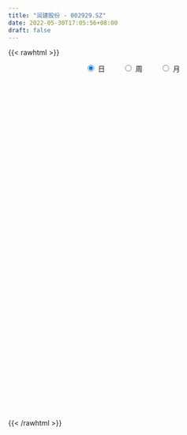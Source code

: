 ```yaml
---
title: "润建股份 - 002929.SZ"
date: 2022-05-30T17:05:56+08:00
draft: false
---
```

{{< rawhtml >}}
    <div style="text-align: center">
        <label style="padding: 1rem;"><input style="margin-right: .5rem" type="radio" name="period" value="D" checked onclick="period_change(this)">日</label>
        <label style="padding: 1rem;"><input style="margin-right: .5rem" type="radio" name="period" value="W" onclick="period_change(this)">周</label>
        <label style="padding: 1rem;"><input style="margin-right: .5rem" type="radio" name="period" value="M" onclick="period_change(this)">月</label>
    </div>
    <div id="chart" style="height: 700px;"></div> 
    <script type="text/javascript">
        const D_v = [19713.0,15530.16,8235.03,8633.65,5922.0,6176.19,9794.19,7580.0,10109.16,12271.24,9414.35,12844.2,8929.48,29770.78,24366.4,16062.7,17823.99,14728.63,90937.09,74605.36,36091.0,30728.83,24562.68,36526.01,40238.51,23961.0,23458.17,20011.69,19516.12,13998.31,15472.75,12942.84,11041.5,18070.0,13532.26,13209.01,11970.0,23955.76,23358.39,38827.76,53813.74,33288.21,67132.95,35996.63,31414.71,26379.0,30661.36,30199.24,40339.32,31689.56,34842.07,41689.23,57035.12,31899.0,23173.89,24453.15,17936.75,20180.79,15839.93,22058.0,23277.11,17641.0,15591.73,25200.98,19351.0,18647.0,15187.99,92310.76,66636.19,44551.94,40028.2,28556.87,30111.87,22114.24,30833.87,33467.21,86408.34,61591.94,56220.26,54329.0,29761.0,28727.34,32142.37,20603.37,20624.25,25311.75,27414.44,24921.81,31680.81,58411.37,49454.3,28269.98,17895.22,15494.47,12947.1,38800.88,66947.43,53150.92,71517.86,64171.02,36859.0,42050.28,34596.42,34266.21,26667.4,24611.96,46773.48,48503.75,46808.02,46416.86,71196.56,39544.04,32076.98,49830.48,32840.08,71098.6,57108.65,48987.55,48390.27,49171.01,48242.04,43172.76,31608.94,109915.95,97704.99,61779.02,49747.01,39369.54,37591.8,28469.34,39352.21,35033.94,32686.12,62399.44,35911.84,62690.4,50560.89,45217.19,75479.92,27250.51,22540.49,16868.09,20391.2,64377.31,32867.61,35674.8,25663.98,22049.92,24439.21,20585.0,20671.0,21809.02,13365.18,56567.81,32509.94,21796.08,33263.37,21939.04,26930.0,21232.1,14908.0,14427.0,15368.7,12855.69,36163.28,54835.85,32114.83,31028.08,25700.99,17723.65,27179.6,17165.66,26903.13,20217.0,21601.0,20020.37,31058.44,22135.42,22502.66,18930.58,13602.72,13937.0,16996.84,68428.9,117535.55,121910.71,111535.12,89393.22,52770.02,66662.51,39415.5,36670.46,31369.62,43820.73,56103.51,42251.08,59237.68,41842.67,32769.0,24883.38,32543.0,40748.18,30095.0,26145.15,26632.1,19657.18,34531.65,26970.39,26188.05,22413.7,22750.15,24494.0,56667.35,37222.39,27393.3,20035.93,22813.07,20974.56,14879.42,22499.23,13272.77,18931.0,13842.0,12984.0,20503.0,14495.28,18432.22,21505.64,27773.24,27189.82,23067.23,22650.89,34889.04,25274.97,17974.0,19372.31,24365.9,14886.58,11519.0,15291.7,19593.14,18946.55,19113.13,25021.9,23649.24,20616.0,15061.08,23167.0,28364.86,18385.75]
const D_histogram = [0.0,-0.0323236467,-0.0546188839,-0.0566610797,-0.0502081916,-0.0373846146,-0.0053091132,0.000398415,0.0140018653,0.0387781871,0.0305095085,0.0367499922,0.0459747233,0.1198588834,0.175725832,0.169107541,0.1800839447,0.1557919719,0.28644956,0.2782571314,0.2594126553,0.1991885716,0.1546603815,0.1564133509,0.1816206501,0.1451266437,0.081114407,0.0489737458,0.0007303943,-0.0308277676,-0.0980666301,-0.1558414065,-0.166648012,-0.1292006074,-0.0989149964,-0.0776713166,-0.0770714302,-0.0343832684,-0.0376738387,0.0083329257,0.0783403251,0.0714740243,0.1672315033,0.1827881524,0.1806677206,0.1276000635,0.1248628204,0.0833311786,0.0462746069,-0.0493194673,-0.0494829547,-0.0075799929,0.0706354143,0.0863011523,0.0904619966,0.0550786649,0.0336533722,-0.0226492104,-0.0493076816,-0.0928901797,-0.079489931,-0.0966274836,-0.1030689775,-0.1705187004,-0.2142086527,-0.1910883156,-0.2008975509,-0.0510466664,0.0737125014,0.1696548134,0.1514980638,0.1173159356,0.0695084945,0.0244431653,-0.0370184256,-0.0097240894,0.0813647411,0.1800366554,0.2453316065,0.2091432976,0.1516109231,0.0884763053,0.0645052269,0.0036493689,-0.0292800595,-0.0869469807,-0.0822310515,-0.1386682878,-0.1159269392,-0.1134089826,-0.2536282038,-0.3617882879,-0.4286817444,-0.4033232263,-0.3499091632,-0.1149870419,0.0601891974,0.1854067809,0.3348658651,0.3645619588,0.3646685493,0.3734720434,0.3219580359,0.2384338885,0.1086871384,0.0114059664,-0.1555410862,-0.2549389508,-0.2819559232,-0.2991994672,-0.1428054187,-0.0852009307,-0.0521362296,0.0290269484,0.061349787,0.1741834669,0.2526721285,0.3247270776,0.3422834242,0.3609948817,0.2937491816,0.1799500538,0.1095360821,0.2190899809,0.3618115943,0.3242863992,0.242022562,0.1616434407,0.0537438025,-0.016731777,-0.0440636841,-0.084302241,-0.123947156,-0.1576683519,-0.2129911921,-0.1935904669,-0.3155541762,-0.324365749,-0.4263422915,-0.4636090082,-0.4056143105,-0.3410814356,-0.2750560842,-0.064787077,-0.0079183995,-0.0169759942,-0.0476960942,-0.0168844118,0.033686714,0.0352026247,-0.0273732087,-0.1076324889,-0.1428304629,-0.0678421279,-0.0941316382,-0.0987063157,-0.157490673,-0.1880998305,-0.2813408048,-0.3189643805,-0.3305159535,-0.2886293432,-0.3156185444,-0.3089769263,-0.1609228978,-0.0037427312,0.1088067502,0.0876790048,0.0219632749,0.0197639045,-0.0886968436,-0.1340660472,-0.2112352908,-0.1787267751,-0.1930047784,-0.1250147337,-0.0106544168,0.0431980755,0.0064261641,-0.0431147119,-0.0456331615,-0.0235482499,-0.0235225527,0.1554584664,0.4170849366,0.6003364901,0.750931122,0.7016960991,0.6813557869,0.6058873079,0.5239678703,0.4034527985,0.2660593097,0.0844776184,-0.1544028862,-0.3748412693,-0.582797584,-0.6226436728,-0.6244512069,-0.6889672835,-0.8267642994,-0.8188659595,-0.7341506919,-0.6685115392,-0.6097262225,-0.5435269821,-0.4213054659,-0.3555709322,-0.3227714265,-0.2962824619,-0.2489350644,-0.1234201135,0.0186251015,0.1724769434,0.2716638352,0.2994984224,0.3302467927,0.2589868006,0.2481887877,0.1616921077,0.1180685856,0.0516425356,0.0164084205,0.0459304498,0.1048154478,0.066459753,0.0290032735,-0.0864024255,-0.2437803224,-0.2189106581,-0.222291734,-0.1252714357,0.0822085377,0.1704455773,0.2274308691,0.2804678459,0.3014453242,0.2916073282,0.2725167079,0.251835423,0.2032257082,0.1902501346,0.199855933,0.2315907067,0.2743658856,0.1654781959,0.1244917024,0.1528180899,0.194675457,0.1906835353]
const D_fast = [0.0,-0.0404045584,-0.0763545166,-0.0925619822,-0.0986611421,-0.0951837188,-0.0644354957,-0.0586283637,-0.041524447,-0.0070535784,-0.0076948799,0.0077331018,0.0284515138,0.1323003947,0.2320988013,0.2677573955,0.3237547854,0.3384108055,0.5406807837,0.6020526379,0.6480613256,0.6376343849,0.6317712902,0.6726275973,0.743240059,0.7430277135,0.6992940786,0.6793968538,0.6313361009,0.5920709971,0.5003154771,0.4035803491,0.3511117406,0.3562589933,0.3618158552,0.3636417059,0.3449737347,0.3790660794,0.3663570494,0.4144470453,0.5040395259,0.5150417312,0.652607086,0.7138607732,0.7569072715,0.7357396303,0.7642180923,0.7435192452,0.7180313252,0.6101073841,0.5975731581,0.6375811217,0.7334553824,0.7706964085,0.7974727519,0.7758590865,0.7628471368,0.7008822516,0.66189686,0.5950918169,0.588619583,0.5473251594,0.5151164212,0.4050370232,0.3077949077,0.2831431659,0.2231095429,0.3601987608,0.503386054,0.6417420693,0.6614598356,0.6566066914,0.6261763739,0.587221836,0.5165056387,0.5413689526,0.6527989683,0.7964800465,0.9231078992,0.9392054147,0.919575771,0.8785602295,0.8707154578,0.8107719421,0.7705224987,0.6911188323,0.6752769988,0.5841726904,0.5779323042,0.5520980152,0.3484717431,0.1498645869,-0.0241993056,-0.0996715941,-0.1337348218,0.072440539,0.2626640777,0.4342333564,0.6674089069,0.7882454903,0.8795192181,0.9816907231,1.0106662245,0.9867505493,0.8841755838,0.7897459033,0.5839135793,0.4207809769,0.3232750237,0.2312316129,0.3519243068,0.388228562,0.4082592058,0.4966791209,0.5443394063,0.7007189529,0.8423756466,0.9956123651,1.0987395677,1.2076997457,1.213891341,1.1450797266,1.1020497754,1.2663761694,1.4995506814,1.5430970861,1.5213388894,1.4813706283,1.3869069408,1.312248417,1.2739005888,1.2125864717,1.1419547678,1.0688164838,0.9602458456,0.9312489541,0.7303967007,0.6404936907,0.4319315753,0.2787626065,0.2353537266,0.2146162427,0.211877573,0.405949811,0.4608388885,0.4475372953,0.4048931718,0.4314837512,0.4904765555,0.5007931224,0.4313739868,0.3242065844,0.2533009947,0.3113287977,0.2615063778,0.2322551215,0.1340980959,0.0564639808,-0.1071121947,-0.2244768656,-0.3186574269,-0.3489281524,-0.4548219898,-0.5254246032,-0.4176012992,-0.2613568154,-0.1216056464,-0.1208136406,-0.1810385518,-0.178296946,-0.3089319051,-0.3878176205,-0.5177956868,-0.5299688648,-0.5924980628,-0.5557617015,-0.4440649888,-0.3794129776,-0.4145783479,-0.4748979019,-0.488824642,-0.4726267928,-0.4784817338,-0.2606360981,0.1052616063,0.4385972823,0.7769246947,0.9031136965,1.0531123311,1.1291156791,1.178188209,1.1585363369,1.0876576754,0.9271953888,0.6497141627,0.3355654623,-0.0180902484,-0.2135972554,-0.3715175913,-0.6082754888,-0.9527635795,-1.1495817295,-1.2484041349,-1.349892867,-1.4435391059,-1.513221611,-1.4963264612,-1.5194846606,-1.5673780116,-1.6149596625,-1.629846031,-1.5351861085,-1.3884846182,-1.1915135404,-1.0244106898,-0.921701497,-0.8083914285,-0.8149047205,-0.7636555365,-0.8097291896,-0.8238355652,-0.8773509813,-0.9084829912,-0.8674783496,-0.7823894896,-0.8041302461,-0.8343359072,-0.9713422126,-1.1896651902,-1.2195231904,-1.2784771998,-1.2127747604,-0.9847426525,-0.8538942187,-0.7400512096,-0.6168972714,-0.5205584619,-0.4574946259,-0.4084560692,-0.3661784983,-0.3639817861,-0.329394826,-0.2698250445,-0.180192594,-0.0688259437,-0.1363440844,-0.1462076524,-0.0796767424,0.010849489,0.0545284511]
const D_slow = [0.0,-0.0080809117,-0.0217356327,-0.0359009026,-0.0484529505,-0.0577991041,-0.0591263825,-0.0590267787,-0.0555263124,-0.0458317656,-0.0382043885,-0.0290168904,-0.0175232096,0.0124415113,0.0563729693,0.0986498545,0.1436708407,0.1826188337,0.2542312237,0.3237955065,0.3886486703,0.4384458132,0.4771109086,0.5162142464,0.5616194089,0.5979010698,0.6181796716,0.630423108,0.6306057066,0.6228987647,0.5983821072,0.5594217556,0.5177597526,0.4854596007,0.4607308516,0.4413130225,0.4220451649,0.4134493478,0.4040308881,0.4061141196,0.4256992008,0.4435677069,0.4853755827,0.5310726208,0.576239551,0.6081395668,0.6393552719,0.6601880666,0.6717567183,0.6594268515,0.6470561128,0.6451611146,0.6628199681,0.6843952562,0.7070107554,0.7207804216,0.7291937646,0.723531462,0.7112045416,0.6879819967,0.6681095139,0.643952643,0.6181853987,0.5755557236,0.5220035604,0.4742314815,0.4240070938,0.4112454272,0.4296735525,0.4720872559,0.5099617718,0.5392907557,0.5566678794,0.5627786707,0.5535240643,0.551093042,0.5714342272,0.6164433911,0.6777762927,0.7300621171,0.7679648479,0.7900839242,0.8062102309,0.8071225731,0.7998025583,0.7780658131,0.7575080502,0.7228409783,0.6938592434,0.6655069978,0.6020999469,0.5116528749,0.4044824388,0.3036516322,0.2161743414,0.1874275809,0.2024748803,0.2488265755,0.3325430418,0.4236835315,0.5148506688,0.6082186797,0.6887081886,0.7483166608,0.7754884454,0.778339937,0.7394546654,0.6757199277,0.6052309469,0.5304310801,0.4947297255,0.4734294928,0.4603954354,0.4676521725,0.4829896192,0.526535486,0.5897035181,0.6708852875,0.7564561435,0.846704864,0.9201421594,0.9651296728,0.9925136933,1.0472861885,1.1377390871,1.2188106869,1.2793163274,1.3197271876,1.3331631382,1.328980194,1.317964273,1.2968887127,1.2659019237,1.2264848357,1.1732370377,1.124839421,1.0459508769,0.9648594397,0.8582738668,0.7423716147,0.6409680371,0.5556976782,0.4869336572,0.470736888,0.4687572881,0.4645132895,0.452589266,0.448368163,0.4567898415,0.4655904977,0.4587471955,0.4318390733,0.3961314576,0.3791709256,0.355638016,0.3309614371,0.2915887689,0.2445638113,0.1742286101,0.0944875149,0.0118585266,-0.0602988092,-0.1392034453,-0.2164476769,-0.2566784014,-0.2576140842,-0.2304123966,-0.2084926454,-0.2030018267,-0.1980608505,-0.2202350614,-0.2537515733,-0.306560396,-0.3512420897,-0.3994932843,-0.4307469678,-0.433410572,-0.4226110531,-0.4210045121,-0.43178319,-0.4431914804,-0.4490785429,-0.4549591811,-0.4160945645,-0.3118233303,-0.1617392078,0.0259935727,0.2014175975,0.3717565442,0.5232283712,0.6542203387,0.7550835384,0.8215983658,0.8427177704,0.8041170489,0.7104067315,0.5647073355,0.4090464173,0.2529336156,0.0806917947,-0.1259992801,-0.33071577,-0.514253443,-0.6813813278,-0.8338128834,-0.9696946289,-1.0750209954,-1.1639137284,-1.2446065851,-1.3186772005,-1.3809109666,-1.411765995,-1.4071097197,-1.3639904838,-1.296074525,-1.2211999194,-1.1386382212,-1.0738915211,-1.0118443242,-0.9714212972,-0.9419041508,-0.9289935169,-0.9248914118,-0.9134087993,-0.8872049374,-0.8705899991,-0.8633391808,-0.8849397871,-0.9458848677,-1.0006125323,-1.0561854658,-1.0875033247,-1.0669511903,-1.0243397959,-0.9674820787,-0.8973651172,-0.8220037862,-0.7491019541,-0.6809727771,-0.6180139214,-0.5672074943,-0.5196449607,-0.4696809774,-0.4117833007,-0.3431918293,-0.3018222803,-0.2706993548,-0.2324948323,-0.183825968,-0.1361550842]
const D_data = [['2021-05-19', 22.8716, 23.259, 22.7525, 24.8281],['2021-05-20', 22.9511, 22.7525, 22.6631, 23.2192],['2021-05-21', 22.5737, 22.6929, 22.5737, 22.8915],['2021-05-24', 22.673, 22.8319, 22.5737, 22.8617],['2021-05-25', 22.8418, 22.9014, 22.7326, 22.9213],['2021-05-26', 22.9412, 22.9908, 22.7723, 23.0107],['2021-05-27', 22.9908, 23.3285, 22.8617, 23.3285],['2021-05-28', 23.2192, 23.0901, 23.0504, 23.4973],['2021-05-31', 23.0901, 23.2391, 22.9908, 23.3781],['2021-06-01', 23.249, 23.4973, 22.9908, 23.5668],['2021-06-02', 23.4973, 23.1497, 23.0703, 23.5271],['2021-06-03', 23.1596, 23.3483, 23.1001, 23.6463],['2021-06-04', 23.3483, 23.4576, 23.1994, 23.6066],['2021-06-07', 23.88, 24.56, 23.77, 24.86],['2021-06-08', 24.4, 24.81, 24.09, 24.97],['2021-06-09', 24.88, 24.31, 24.27, 24.96],['2021-06-10', 24.19, 24.7, 24.19, 24.8],['2021-06-11', 24.7, 24.38, 24.3, 24.81],['2021-06-15', 25.38, 26.82, 25.3, 26.82],['2021-06-16', 26.99, 25.68, 25.68, 27.02],['2021-06-17', 25.68, 25.74, 25.2, 25.97],['2021-06-18', 25.69, 25.25, 25.22, 25.73],['2021-06-21', 25.18, 25.37, 25.0, 25.49],['2021-06-22', 26.3, 26.03, 25.5, 26.48],['2021-06-23', 26.01, 26.61, 25.81, 26.79],['2021-06-24', 26.5, 26.02, 25.98, 26.59],['2021-06-25', 26.0, 25.58, 25.35, 26.14],['2021-06-28', 25.62, 25.86, 25.48, 26.28],['2021-06-29', 25.7, 25.55, 25.3, 25.97],['2021-06-30', 25.48, 25.62, 25.42, 25.79],['2021-07-01', 25.65, 24.94, 24.88, 25.65],['2021-07-02', 24.91, 24.7, 24.56, 25.46],['2021-07-05', 24.87, 25.05, 24.84, 25.25],['2021-07-06', 24.98, 25.68, 24.8, 25.7],['2021-07-07', 25.51, 25.75, 25.26, 25.85],['2021-07-08', 25.65, 25.77, 25.54, 25.92],['2021-07-09', 25.76, 25.57, 25.44, 25.85],['2021-07-12', 25.76, 26.23, 25.71, 26.23],['2021-07-13', 26.27, 25.79, 25.73, 26.58],['2021-07-14', 25.67, 26.57, 25.67, 27.17],['2021-07-15', 27.5, 27.28, 26.61, 27.59],['2021-07-16', 27.16, 26.61, 26.6, 27.22],['2021-07-19', 26.78, 28.3, 26.3, 28.89],['2021-07-20', 27.85, 27.81, 27.58, 28.59],['2021-07-21', 27.84, 27.85, 27.48, 27.98],['2021-07-22', 27.85, 27.27, 27.27, 27.96],['2021-07-23', 27.28, 27.94, 27.18, 27.95],['2021-07-26', 27.72, 27.51, 27.3, 28.36],['2021-07-27', 27.51, 27.5, 27.43, 28.45],['2021-07-28', 27.3, 26.5, 26.26, 27.3],['2021-07-29', 26.79, 27.49, 26.75, 27.95],['2021-07-30', 27.35, 28.2, 27.17, 28.28],['2021-08-02', 28.05, 29.1, 27.79, 29.4],['2021-08-03', 29.16, 28.73, 28.51, 29.28],['2021-08-04', 28.56, 28.81, 28.56, 29.01],['2021-08-05', 28.8, 28.39, 28.32, 29.23],['2021-08-06', 28.56, 28.55, 28.2, 28.66],['2021-08-09', 28.23, 28.01, 27.79, 28.53],['2021-08-10', 28.1, 28.23, 27.9, 28.36],['2021-08-11', 27.9, 27.87, 27.52, 28.26],['2021-08-12', 27.62, 28.53, 27.58, 28.63],['2021-08-13', 28.5, 28.16, 27.87, 28.52],['2021-08-16', 28.18, 28.24, 27.89, 28.57],['2021-08-17', 28.37, 27.25, 27.06, 28.8],['2021-08-18', 27.39, 27.17, 26.6, 27.49],['2021-08-19', 27.36, 27.86, 27.35, 28.1],['2021-08-20', 27.63, 27.39, 27.24, 27.8],['2021-08-23', 28.28, 29.73, 28.0, 30.1],['2021-08-24', 30.15, 30.23, 29.79, 30.88],['2021-08-25', 30.24, 30.63, 30.23, 30.98],['2021-08-26', 30.31, 29.61, 29.5, 30.66],['2021-08-27', 29.62, 29.45, 29.05, 29.7],['2021-08-30', 29.77, 29.21, 29.07, 29.85],['2021-08-31', 29.18, 29.11, 28.71, 29.5],['2021-09-01', 29.23, 28.69, 28.11, 29.27],['2021-09-02', 28.75, 29.77, 28.27, 29.83],['2021-09-03', 29.95, 31.0, 29.9, 32.75],['2021-09-06', 31.45, 31.8, 30.73, 32.21],['2021-09-07', 31.98, 32.09, 31.78, 33.15],['2021-09-08', 32.15, 31.18, 31.15, 32.55],['2021-09-09', 31.3, 30.91, 30.71, 31.6],['2021-09-10', 30.72, 30.72, 30.56, 31.1],['2021-09-13', 30.86, 31.15, 30.28, 31.56],['2021-09-14', 31.14, 30.6, 30.29, 31.39],['2021-09-15', 30.55, 30.8, 30.2, 30.95],['2021-09-16', 30.8, 30.31, 30.22, 31.6],['2021-09-17', 30.26, 30.99, 30.03, 31.18],['2021-09-22', 30.7, 30.1, 29.62, 30.77],['2021-09-23', 30.67, 31.0, 30.23, 31.2],['2021-09-24', 31.09, 30.82, 30.72, 32.6],['2021-09-27', 31.01, 28.6, 28.56, 31.82],['2021-09-28', 28.6, 28.16, 27.83, 29.2],['2021-09-29', 28.0, 27.95, 27.7, 28.55],['2021-09-30', 28.0, 28.71, 28.0, 28.9],['2021-10-08', 29.11, 29.01, 28.85, 29.49],['2021-10-11', 29.75, 31.91, 29.73, 31.91],['2021-10-12', 31.68, 32.28, 31.06, 32.68],['2021-10-13', 32.47, 32.6, 31.35, 32.89],['2021-10-14', 32.3, 33.9, 32.13, 34.33],['2021-10-15', 33.91, 33.22, 32.91, 34.18],['2021-10-18', 33.22, 33.29, 32.91, 33.5],['2021-10-19', 33.29, 33.8, 33.29, 34.31],['2021-10-20', 33.53, 33.3, 33.19, 33.97],['2021-10-21', 34.21, 32.86, 32.45, 34.21],['2021-10-22', 32.8, 31.95, 31.91, 32.93],['2021-10-25', 31.76, 31.9, 31.48, 32.96],['2021-10-26', 32.32, 30.36, 30.23, 32.36],['2021-10-27', 30.6, 30.42, 29.71, 30.88],['2021-10-28', 30.42, 30.86, 29.97, 31.25],['2021-10-29', 31.0, 30.71, 30.22, 31.8],['2021-11-01', 30.31, 33.16, 30.26, 33.51],['2021-11-02', 33.17, 32.48, 32.3, 33.28],['2021-11-03', 32.48, 32.43, 31.9, 32.97],['2021-11-04', 32.4, 33.4, 32.37, 34.2],['2021-11-05', 33.3, 33.2, 32.58, 33.8],['2021-11-08', 33.2, 34.77, 32.62, 35.14],['2021-11-09', 34.68, 35.11, 34.08, 35.5],['2021-11-10', 35.15, 35.76, 34.8, 36.27],['2021-11-11', 35.76, 35.69, 35.46, 36.2],['2021-11-12', 35.69, 36.2, 35.48, 36.42],['2021-11-15', 36.5, 35.38, 35.16, 37.18],['2021-11-16', 35.56, 34.63, 34.4, 36.18],['2021-11-17', 34.84, 34.93, 34.17, 35.2],['2021-11-18', 35.18, 37.57, 35.1, 38.42],['2021-11-19', 38.0, 39.06, 37.28, 39.22],['2021-11-22', 38.97, 37.53, 37.37, 39.0],['2021-11-23', 37.88, 37.05, 36.8, 37.88],['2021-11-24', 37.27, 36.98, 36.8, 37.77],['2021-11-25', 37.55, 36.4, 36.18, 37.55],['2021-11-26', 36.6, 36.59, 36.17, 37.16],['2021-11-29', 36.18, 37.03, 35.69, 37.26],['2021-11-30', 37.41, 36.82, 36.36, 37.65],['2021-12-01', 36.41, 36.71, 36.41, 37.4],['2021-12-02', 36.87, 36.65, 36.6, 38.6],['2021-12-03', 36.46, 36.16, 35.85, 36.99],['2021-12-06', 37.0, 37.0, 36.31, 38.1],['2021-12-07', 36.77, 34.9, 34.61, 37.0],['2021-12-08', 35.14, 35.85, 34.92, 37.25],['2021-12-09', 35.84, 34.21, 32.27, 39.43],['2021-12-10', 33.91, 34.4, 33.5, 34.4],['2021-12-13', 34.73, 35.4, 34.3, 35.47],['2021-12-14', 35.3, 35.6, 34.81, 35.66],['2021-12-15', 35.91, 35.8, 35.6, 36.6],['2021-12-16', 35.6, 38.29, 35.55, 38.65],['2021-12-17', 38.29, 37.13, 36.93, 38.45],['2021-12-20', 37.2, 36.49, 36.36, 38.0],['2021-12-21', 36.2, 36.15, 35.76, 36.83],['2021-12-22', 36.29, 36.96, 36.1, 37.14],['2021-12-23', 36.96, 37.5, 36.75, 37.77],['2021-12-24', 37.36, 37.12, 36.8, 37.45],['2021-12-27', 37.01, 36.22, 35.95, 37.1],['2021-12-28', 36.58, 35.62, 35.47, 36.8],['2021-12-29', 35.6, 35.83, 35.38, 36.22],['2021-12-30', 35.79, 37.29, 35.69, 38.92],['2021-12-31', 37.29, 36.14, 36.03, 37.51],['2022-01-04', 36.22, 36.3, 35.9, 37.08],['2022-01-05', 36.0, 35.39, 34.62, 36.34],['2022-01-06', 35.12, 35.4, 34.35, 35.64],['2022-01-07', 35.47, 34.12, 34.12, 35.7],['2022-01-10', 34.0, 34.24, 33.17, 34.61],['2022-01-11', 34.25, 34.18, 33.99, 35.25],['2022-01-12', 34.19, 34.68, 34.15, 34.98],['2022-01-13', 34.86, 33.6, 33.53, 34.92],['2022-01-14', 33.51, 33.69, 33.25, 34.3],['2022-01-17', 34.4, 35.66, 34.2, 35.85],['2022-01-18', 36.2, 36.5, 35.93, 38.38],['2022-01-19', 36.37, 36.68, 35.68, 37.44],['2022-01-20', 36.78, 35.3, 35.08, 36.78],['2022-01-21', 35.0, 34.52, 34.38, 35.83],['2022-01-24', 34.53, 35.12, 34.3, 35.83],['2022-01-25', 34.85, 33.43, 33.42, 35.41],['2022-01-26', 33.5, 33.68, 33.2, 34.18],['2022-01-27', 33.69, 32.77, 32.69, 34.15],['2022-01-28', 33.0, 33.82, 32.56, 34.37],['2022-02-07', 34.52, 33.08, 32.9, 35.0],['2022-02-08', 33.5, 34.07, 32.93, 34.07],['2022-02-09', 34.13, 35.03, 33.66, 35.72],['2022-02-10', 35.03, 34.68, 34.52, 35.2],['2022-02-11', 34.62, 33.55, 33.33, 34.86],['2022-02-14', 33.48, 33.08, 32.57, 33.92],['2022-02-15', 33.2, 33.43, 32.81, 33.47],['2022-02-16', 33.75, 33.7, 33.6, 34.16],['2022-02-17', 33.57, 33.4, 33.2, 34.13],['2022-02-18', 34.71, 36.12, 34.06, 36.19],['2022-02-21', 37.39, 38.53, 37.3, 39.34],['2022-02-22', 38.13, 39.13, 37.32, 39.68],['2022-02-23', 38.48, 40.16, 38.31, 41.4],['2022-02-24', 39.62, 38.53, 37.89, 40.15],['2022-02-25', 39.18, 39.3, 38.6, 39.88],['2022-02-28', 39.3, 38.93, 38.56, 40.36],['2022-03-01', 39.07, 38.96, 38.38, 39.68],['2022-03-02', 38.52, 38.4, 37.81, 38.89],['2022-03-03', 38.41, 37.87, 37.62, 38.58],['2022-03-04', 37.6, 36.71, 36.45, 37.8],['2022-03-07', 37.01, 34.94, 34.77, 37.23],['2022-03-08', 35.0, 33.82, 33.74, 35.5],['2022-03-09', 34.11, 32.52, 31.23, 34.5],['2022-03-10', 33.51, 33.54, 33.18, 33.97],['2022-03-11', 32.7, 33.45, 32.35, 33.6],['2022-03-14', 32.95, 31.98, 31.91, 33.4],['2022-03-15', 31.7, 29.9, 29.9, 32.01],['2022-03-16', 30.26, 30.68, 29.49, 31.3],['2022-03-17', 31.3, 31.21, 30.81, 31.65],['2022-03-18', 31.27, 30.73, 30.45, 31.29],['2022-03-21', 30.78, 30.36, 30.1, 30.9],['2022-03-22', 30.59, 30.2, 29.86, 30.59],['2022-03-23', 30.26, 30.88, 29.96, 31.14],['2022-03-24', 30.72, 30.21, 29.98, 30.73],['2022-03-25', 30.22, 29.62, 29.57, 30.54],['2022-03-28', 29.6, 29.27, 28.49, 29.62],['2022-03-29', 29.91, 29.32, 28.9, 29.96],['2022-03-30', 29.32, 30.42, 29.32, 30.57],['2022-03-31', 30.75, 31.11, 30.45, 32.37],['2022-04-01', 31.12, 31.94, 30.92, 32.09],['2022-04-06', 31.9, 31.93, 31.26, 32.38],['2022-04-07', 31.92, 31.43, 31.33, 31.96],['2022-04-08', 31.67, 31.71, 31.41, 32.63],['2022-04-11', 31.74, 30.4, 30.1, 31.88],['2022-04-12', 30.21, 30.99, 29.92, 31.1],['2022-04-13', 30.89, 29.8, 29.76, 30.9],['2022-04-14', 30.0, 29.96, 29.52, 30.37],['2022-04-15', 29.48, 29.31, 28.88, 29.73],['2022-04-18', 29.16, 29.32, 28.6, 29.59],['2022-04-19', 29.22, 30.01, 29.22, 30.45],['2022-04-20', 30.66, 30.55, 30.27, 31.57],['2022-04-21', 30.03, 29.33, 29.31, 30.75],['2022-04-22', 29.0, 29.05, 28.27, 29.33],['2022-04-25', 28.89, 27.51, 27.27, 28.89],['2022-04-26', 27.7, 25.98, 25.78, 28.19],['2022-04-27', 25.69, 27.58, 25.5, 27.8],['2022-04-28', 27.44, 26.96, 26.65, 27.61],['2022-04-29', 27.28, 28.18, 27.06, 28.46],['2022-05-05', 29.5, 30.22, 29.01, 30.42],['2022-05-06', 29.33, 29.48, 29.15, 30.19],['2022-05-09', 29.42, 29.5, 29.22, 30.27],['2022-05-10', 29.14, 29.82, 28.91, 29.96],['2022-05-11', 30.13, 29.73, 29.65, 30.43],['2022-05-12', 29.72, 29.5, 29.17, 29.75],['2022-05-13', 29.68, 29.43, 29.18, 29.75],['2022-05-16', 29.6, 29.42, 29.36, 30.17],['2022-05-17', 29.4, 28.98, 28.5, 29.44],['2022-05-18', 29.13, 29.34, 29.13, 30.15],['2022-05-19', 29.11, 29.7, 28.81, 29.7],['2022-05-20', 30.6, 30.2, 29.68, 30.85],['2022-05-23', 30.18, 30.69, 29.91, 30.78],['2022-05-24', 30.66, 28.74, 28.72, 30.66],['2022-05-25', 28.6, 29.26, 28.55, 29.42],['2022-05-26', 29.51, 30.17, 29.0, 30.47],['2022-05-27', 30.5, 30.64, 30.38, 31.24],['2022-05-30', 30.86, 30.3, 30.12, 31.0]]
const W_v = [720.1,899353.54,1041185.17,917869.39,1160910.9099999999,393223.29,887840.1199999999,644179.55,409639.4800000001,148317.08,314493.77,416306.44,822034.4099999999,524636.51,300529.95,249092.72,201619.28,276455.81,271797.88,313870.84,250489.8,163991.97,106856.11,159070.77,168159.56,247397.67,219669.19,195482.23,133864.83,116309.27,81623.66,117960.71,110843.64,175949.45,418878.29,261279.62,397401.6,189015.51,289863.76,280470.87,240651.11,430250.1200000001,541162.91,189119.95,368817.16,261875.1,282899.72,185778.14,207870.58,309883.79,350381.79,464029.0,473408.01,224681.12,230351.63,258137.66,174307.18,297395.02,164892.32,57572.25,143115.25,123998.84,108674.32,150163.58,206695.57,173507.66,320603.1,155881.19,112713.12,75044.98,70589.82,64225.03,78567.38,90715.15,83399.11,91672.66,81879.58,137058.72,134537.04,196678.72,156021.47,14124.27,54258.75,60015.94,43415.29,68889.99,85013.84,55590.35,69246.79,61737.64,82791.58,86518.75,132604.4,104994.58,105780.79,167755.22,115552.45,114039.84,135797.94,278315.17,197686.16,597484.7000000001,638847.6000000001,521187.6799999999,311406.24,691061.8600000001,1014066.75,452344.89,272210.03,258323.74,180640.85,172204.24,178271.32,155952.52,190136.4,216087.29,143298.74,140244.21,59877.19,123282.58,299916.23,240431.31,150337.26,108410.12,154059.07,91843.08,74871.51,79755.6,97022.81,153010.28,69614.99,48440.52,31104.93,9968.7,43485.26,45037.31,47114.34,80590.0,48641.22,32942.16,57575.21,89590.7,62476.63,43826.41,41114.67,43343.0,56085.0,50241.98,50895.77,43045.45,54497.53,71519.59,41061.0,75919.0,66157.99,47228.22,37662.0,31533.26,35393.19,26178.33,43737.07,48037.03,56390.67,24228.51,49013.08,62741.19,38106.03,53568.43,102752.5,232362.28,148746.37,81941.71,67822.77,173243.86,191584.65,178759.42,154497.91,98996.83,93978.7,272083.96,202935.53,230629.54,126096.18,115013.99,111113.97,12947.1,294588.11,174439.31,213114.07,225488.14,274756.08,330644.68,216956.71,205383.55,261198.91,157044.7,128412.91,144922.95,103928.49,78791.49,179843.03,109189.04,117317.89,131896.04,493144.62,217938.82,232203.94,154414.71,133979.37,163547.59,70242.3,90556.98,80256.5,122186.82,60164.01,88117.79,97966.42,110858.18,18385.75]
const W_histogram = [0.0,1.1133565812,1.4054976681,1.6314292881,2.0341343328,1.9570534889,2.0001118737,1.2202119295,0.7386931736,0.2928472722,0.0845262562,-0.1403531629,0.2289103671,-0.3237786056,-0.5607572951,-0.9892518934,-1.4955116136,-1.5992922988,-1.7106618552,-1.5788258914,-1.4765873822,-1.4308425443,-1.6126729734,-1.6365902984,-1.6370272988,-1.4140173075,-1.2178692874,-1.1303229247,-1.0770190673,-0.9442833208,-0.8388726326,-0.9755350252,-0.9891955425,-0.8567644286,-0.5943721811,-0.3974826977,-0.0731216145,-0.0296332226,0.1342576994,0.2779506655,0.4001860209,0.72486732,0.8408659919,0.799830002,0.9329548456,0.8511249383,0.8450374956,0.5911792302,0.5630727245,0.6584203746,0.6819131563,0.7789386197,0.8372253096,0.814077511,0.7983476896,0.739749223,0.5946703874,0.5324251503,0.2770395255,-0.0212524851,-0.3118938686,-0.5409180028,-0.6438885378,-0.558494513,-0.4638781841,-0.3548057043,-0.0913100218,-0.0476933364,-0.0271180517,-0.0663164393,-0.140716378,-0.1723578245,-0.2187030968,-0.3155302101,-0.29426901,-0.2322639975,-0.2219305587,-0.0609523821,0.0920863238,0.2066700302,0.2104926652,0.1795672479,0.1710044584,0.1361142897,0.1026553012,0.1221122693,0.1469277914,0.0888695073,0.1029173755,0.0993241577,0.05370341,0.0585040937,0.1121940625,0.1309600199,0.1991530312,0.2665174328,0.2957704582,0.2029721593,-0.0042218671,-0.0550870971,0.0630063198,0.1809248605,0.5313923647,0.7081737606,0.6421129328,0.790726691,0.8906919432,0.6713504561,0.5377064058,0.2880639554,0.1315445871,0.1138971243,0.0229837208,-0.1186148318,-0.3303650298,-0.2882647045,-0.3474310434,-0.3329756747,-0.3519168375,-0.283936707,-0.1243724186,-0.1371503814,-0.1637929039,-0.1276474675,-0.1329684899,-0.1484901374,-0.1635479303,-0.139755724,-0.1159947775,-0.15788193,-0.1756148735,-0.2497647285,-0.3408751289,-0.3331231603,-0.3010758543,-0.2586043759,-0.2004574381,-0.1762710037,-0.1793099946,-0.1658899205,-0.1412090575,-0.0362923742,-0.1057864961,-0.1761422024,-0.3012585063,-0.3007110629,-0.3050337041,-0.2994445934,-0.2650704642,-0.3146267155,-0.3329807654,-0.1519608454,0.0206523382,0.0996773553,0.2430661364,0.2875362326,0.3088455611,0.2802235593,0.2211736751,0.1659184485,0.1618342364,0.1795212644,0.1220556273,0.0905726023,0.077450729,0.0383260502,0.0438025567,0.0749519151,0.1558012099,0.2598640602,0.3379677498,0.3177167456,0.347837287,0.41800698,0.5271546941,0.5855249808,0.6134181527,0.5721234779,0.4640732391,0.4993923498,0.5890358804,0.5899007862,0.5688308421,0.5057408276,0.2946617764,0.1550201527,0.3166481125,0.3081907031,0.1947825318,0.259134237,0.4634853557,0.7348821212,0.6922516393,0.5836399754,0.3531584614,0.344109899,0.2986808666,0.1702468373,-0.0702387893,-0.2667193585,-0.3443004103,-0.4401469165,-0.5139726442,-0.387712495,-0.1028487099,-0.1015017762,-0.3204548123,-0.630817802,-0.8780208387,-0.8517818748,-0.8163239118,-0.9135701869,-0.9502430854,-0.9837902896,-0.8728931818,-0.7614389332,-0.6014121378,-0.4390189693,-0.3324326868]
const W_fast = [0.0,1.3916957265,2.0352112304,2.6690001725,3.5802388003,3.9924213287,4.5355076819,4.0606607201,3.7638152575,3.3911811742,3.2039917223,2.9440240125,3.3705151343,2.7368815102,2.3597134969,1.6839059253,0.8037683017,0.3001645418,-0.2388704785,-0.5017409875,-0.7686493238,-1.080615122,-1.6656137945,-2.098678694,-2.5083725191,-2.6388668548,-2.7471861564,-2.9422205249,-3.1581714344,-3.2615065181,-3.365813988,-3.7463601369,-4.0073195398,-4.0890795331,-3.9752803308,-3.8777615219,-3.5716808422,-3.535600756,-3.3381454092,-3.1249647767,-2.9026829161,-2.396784787,-2.0705696171,-1.9116481065,-1.5452845515,-1.4143332243,-1.209161293,-1.3152247509,-1.2025630755,-0.9426103318,-0.748639261,-0.4568791427,-0.1892861253,-0.0089145462,0.1749425548,0.301281394,0.3048701552,0.3757312057,0.1896054623,-0.1139996695,-0.4826145202,-0.8468681551,-1.1108108246,-1.165040428,-1.1863936452,-1.1660225915,-0.9253544144,-0.893661063,-0.8798652913,-0.9356427887,-1.0452218219,-1.1199527245,-1.2209737711,-1.3966834369,-1.4489894892,-1.4450504762,-1.4901996771,-1.344459596,-1.1683993092,-1.0021480951,-0.9457022939,-0.9317358993,-0.8975475741,-0.8984091704,-0.9062043336,-0.8562192982,-0.7946718282,-0.8305127355,-0.7907355235,-0.7694977018,-0.801692597,-0.7822658899,-0.7005274055,-0.649021443,-0.5310401739,-0.3970464141,-0.2938507742,-0.3359060333,-0.5441555265,-0.6087925308,-0.4749475338,-0.311797778,0.1715178174,0.5253426534,0.6198100588,0.9661054897,1.2887437277,1.2372398546,1.2380224059,1.0603959442,0.9367627228,0.947589541,0.8624220677,0.6911698072,0.3968283517,0.3668625008,0.2208384011,0.1520498512,0.045129479,0.0421254327,0.1705966165,0.1235310584,0.0559403099,0.0601738794,0.0216107345,-0.0310334473,-0.0869782228,-0.0981249475,-0.1033626954,-0.1847203304,-0.2463569922,-0.3829480293,-0.5592772119,-0.6348060335,-0.678027691,-0.7002073066,-0.6921747284,-0.7120560449,-0.7599225345,-0.7879749405,-0.7985963418,-0.7027527521,-0.7986934981,-0.9130847549,-1.1135156854,-1.1881460077,-1.268727075,-1.3379991126,-1.3698925995,-1.4981055296,-1.5997047709,-1.4566750622,-1.2788987941,-1.1749544382,-0.970799123,-0.8544449687,-0.7559242498,-0.7144903618,-0.7182468272,-0.7320224417,-0.6956480947,-0.6330807506,-0.660032481,-0.6688723554,-0.6626315464,-0.6921747126,-0.6757475669,-0.6258602298,-0.5060606326,-0.3370317671,-0.1744361401,-0.1152579579,0.0018219053,0.1764933433,0.4174297309,0.6221812628,0.8034289728,0.9051651676,0.9131332385,1.0733004366,1.3102029373,1.4585430397,1.5796808061,1.6430259985,1.5056123914,1.4047258059,1.6455157938,1.7141060602,1.6493935218,1.7785287863,2.0987512439,2.5538685398,2.6843009677,2.7215992976,2.5794073989,2.6563863113,2.6856274955,2.5997551755,2.3417098516,2.0785494428,1.9148932884,1.7090100531,1.5066911644,1.5360231899,1.7951747974,1.7711462871,1.4720795479,1.0040121077,0.5373038614,0.3505973566,0.1819743416,-0.1436644803,-0.4178981501,-0.6973929267,-0.8047191143,-0.8836245991,-0.8739508381,-0.8213124119,-0.7978343011]
const W_slow = [0.0,0.2783391453,0.6297135623,1.0375708844,1.5461044675,2.0353678398,2.5353958082,2.8404487906,3.025122084,3.098333902,3.1194654661,3.0843771754,3.1416047672,3.0606601158,2.920470792,2.6731578187,2.2992799153,1.8994568406,1.4717913768,1.0770849039,0.7079380584,0.3502274223,-0.0529408211,-0.4620883957,-0.8713452204,-1.2248495472,-1.5293168691,-1.8118976002,-2.0811523671,-2.3172231973,-2.5269413554,-2.7708251117,-3.0181239974,-3.2323151045,-3.3809081498,-3.4802788242,-3.4985592278,-3.5059675334,-3.4724031086,-3.4029154422,-3.302868937,-3.121652107,-2.911435609,-2.7114781085,-2.4782393971,-2.2654581625,-2.0541987886,-1.9064039811,-1.7656358,-1.6010307063,-1.4305524173,-1.2358177623,-1.0265114349,-0.8229920572,-0.6234051348,-0.438467829,-0.2898002322,-0.1566939446,-0.0874340632,-0.0927471845,-0.1707206516,-0.3059501523,-0.4669222868,-0.606545915,-0.7225154611,-0.8112168871,-0.8340443926,-0.8459677267,-0.8527472396,-0.8693263494,-0.9045054439,-0.9475949001,-1.0022706743,-1.0811532268,-1.1547204793,-1.2127864787,-1.2682691183,-1.2835072139,-1.2604856329,-1.2088181254,-1.1561949591,-1.1113031471,-1.0685520325,-1.0345234601,-1.0088596348,-0.9783315675,-0.9415996196,-0.9193822428,-0.8936528989,-0.8688218595,-0.855396007,-0.8407699836,-0.812721468,-0.779981463,-0.7301932052,-0.663563847,-0.5896212324,-0.5388781926,-0.5399336594,-0.5537054336,-0.5379538537,-0.4927226385,-0.3598745474,-0.1828311072,-0.022302874,0.1753787987,0.3980517845,0.5658893986,0.700316,0.7723319889,0.8052181356,0.8336924167,0.8394383469,0.809784639,0.7271933815,0.6551272054,0.5682694445,0.4850255259,0.3970463165,0.3260621397,0.2949690351,0.2606814398,0.2197332138,0.1878213469,0.1545792244,0.1174566901,0.0765697075,0.0416307765,0.0126320821,-0.0268384004,-0.0707421187,-0.1331833009,-0.2184020831,-0.3016828732,-0.3769518367,-0.4416029307,-0.4917172902,-0.5357850412,-0.5806125398,-0.62208502,-0.6573872843,-0.6664603779,-0.6929070019,-0.7369425525,-0.8122571791,-0.8874349448,-0.9636933708,-1.0385545192,-1.1048221352,-1.1834788141,-1.2667240055,-1.3047142168,-1.2995511323,-1.2746317935,-1.2138652594,-1.1419812012,-1.0647698109,-0.9947139211,-0.9394205023,-0.8979408902,-0.8574823311,-0.812602015,-0.7820881082,-0.7594449576,-0.7400822754,-0.7305007628,-0.7195501237,-0.7008121449,-0.6618618424,-0.5968958274,-0.5124038899,-0.4329747035,-0.3460153818,-0.2415136368,-0.1097249632,0.036656282,0.1900108202,0.3330416896,0.4490599994,0.5739080869,0.721167057,0.8686422535,1.010849964,1.1372851709,1.210950615,1.2497056532,1.3288676813,1.4059153571,1.45461099,1.5193945493,1.6352658882,1.8189864185,1.9920493284,2.1379593222,2.2262489376,2.3122764123,2.386946629,2.4295083383,2.4119486409,2.3452688013,2.2591936987,2.1491569696,2.0206638086,1.9237356848,1.8980235073,1.8726480633,1.7925343602,1.6348299097,1.4153247,1.2023792313,0.9982982534,0.7699057067,0.5323449353,0.2863973629,0.0681740675,-0.1221856658,-0.2725387003,-0.3822934426,-0.4654016143]
const W_data = [['2018-03-02', 28.2318, 37.2692, 28.2318, 37.2692],['2018-03-09', 40.9921, 54.7151, 40.9921, 54.7151],['2018-03-16', 59.4303, 49.3124, 49.0668, 60.1866],['2018-03-23', 49.0079, 51.2279, 48.1336, 56.6306],['2018-03-30', 50.1768, 56.8075, 50.1473, 61.9941],['2018-04-04', 57.3183, 53.5363, 52.1807, 57.7407],['2018-04-13', 53.1434, 56.8664, 51.0806, 59.6562],['2018-04-20', 55.9332, 46.2279, 46.1788, 57.8094],['2018-04-27', 47.7407, 47.7505, 46.2672, 50.5697],['2018-05-04', 47.5737, 46.5324, 46.1788, 48.0747],['2018-05-11', 46.7485, 48.3301, 46.7485, 49.0177],['2018-05-18', 48.6739, 47.3674, 46.6699, 50.9627],['2018-05-25', 47.8585, 55.6876, 47.8585, 57.3084],['2018-06-01', 56.8075, 44.0373, 43.2417, 58.3202],['2018-06-08', 44.499, 45.9234, 43.9293, 47.2004],['2018-06-15', 45.1866, 41.4931, 40.776, 45.1965],['2018-06-22', 40.0196, 37.3379, 35.501, 40.2358],['2018-06-29', 37.9175, 39.7839, 36.4244, 40.7367],['2018-07-06', 39.4892, 38.0157, 36.945, 40.9234],['2018-07-13', 38.6837, 39.9804, 37.6228, 42.7112],['2018-07-20', 39.4204, 39.1446, 38.3071, 41.5717],['2018-07-27', 38.9968, 37.7455, 37.6864, 40.8885],['2018-08-03', 37.8342, 33.3217, 33.2527, 38.0017],['2018-08-10', 33.1542, 33.4005, 30.9176, 33.499],['2018-08-17', 32.7108, 32.2182, 31.6763, 34.3661],['2018-08-24', 31.9817, 34.2478, 31.9817, 35.972],['2018-08-31', 34.4843, 33.7946, 33.6961, 36.4351],['2018-09-07', 33.4892, 32.0211, 31.5285, 34.8488],['2018-09-14', 31.8142, 30.8092, 30.2871, 32.0802],['2018-09-21', 30.4447, 31.1836, 29.8338, 31.6566],['2018-09-28', 30.9866, 30.425, 29.7057, 31.558],['2018-10-12', 29.4397, 26.1982, 24.8287, 30.5038],['2018-10-19', 26.3066, 26.1292, 24.6809, 27.0948],['2018-10-26', 26.3558, 27.0948, 23.873, 27.7845],['2018-11-02', 28.2377, 28.7402, 26.3164, 29.8043],['2018-11-09', 28.553, 28.2771, 26.9963, 29.0456],['2018-11-16', 28.6515, 30.6023, 28.0899, 30.76],['2018-11-23', 30.494, 27.5382, 27.3707, 30.5137],['2018-11-30', 27.282, 29.154, 27.282, 30.5334],['2018-12-07', 30.3954, 29.4102, 28.6811, 31.3807],['2018-12-14', 28.7697, 29.6565, 28.7697, 31.0063],['2018-12-21', 30.3659, 33.4005, 30.0801, 33.4892],['2018-12-28', 34.0508, 32.1788, 31.5285, 36.1888],['2019-01-04', 32.5729, 30.6713, 28.8289, 33.3808],['2019-01-11', 30.9373, 33.43, 30.4644, 34.4843],['2019-01-18', 33.5089, 31.2526, 30.4053, 33.9917],['2019-01-25', 31.7945, 32.3364, 31.2526, 34.1789],['2019-02-01', 32.2182, 28.819, 27.5874, 33.0064],['2019-02-15', 28.8289, 31.0851, 28.8289, 31.7551],['2019-02-22', 31.0851, 33.0655, 30.7206, 33.302],['2019-03-01', 33.5286, 32.8093, 32.1886, 34.6124],['2019-03-08', 33.1345, 34.4547, 32.8783, 38.0017],['2019-03-15', 34.7799, 34.8784, 34.3858, 39.5781],['2019-03-22', 34.9375, 34.4843, 33.7158, 35.8439],['2019-03-29', 33.8931, 35.0163, 32.9473, 35.4695],['2019-04-04', 35.2429, 34.8193, 34.6813, 36.6913],['2019-04-12', 34.9769, 33.6665, 33.2034, 35.0262],['2019-04-19', 34.0606, 34.5631, 33.499, 35.8045],['2019-04-26', 34.5631, 31.5876, 31.5285, 35.2626],['2019-04-30', 31.4004, 29.6368, 29.2821, 31.7748],['2019-05-10', 28.5136, 27.9815, 26.1194, 28.8584],['2019-05-17', 27.5874, 26.9667, 26.8977, 28.7106],['2019-05-24', 27.1342, 27.1145, 26.7105, 28.7894],['2019-05-31', 27.1342, 28.8683, 27.0948, 29.3116],['2019-06-06', 28.8289, 28.9668, 28.3855, 31.2329],['2019-06-14', 28.9668, 29.2624, 28.819, 31.2033],['2019-06-21', 29.2919, 31.9127, 29.0653, 33.5975],['2019-06-28', 31.7748, 29.8141, 29.6663, 31.7847],['2019-07-05', 30.5432, 29.5481, 29.1244, 30.7895],['2019-07-12', 29.2821, 28.5877, 27.7172, 29.5284],['2019-07-19', 27.8953, 27.6282, 27.5491, 28.7658],['2019-07-26', 27.8854, 27.6183, 26.6093, 27.8854],['2019-08-02', 27.7766, 26.9259, 26.7083, 28.2811],['2019-08-09', 26.916, 25.541, 25.4619, 27.7964],['2019-08-16', 25.5212, 26.4115, 25.3135, 26.916],['2019-08-23', 26.728, 26.7676, 26.6192, 27.7964],['2019-08-30', 25.9664, 25.9565, 25.9169, 27.1336],['2019-09-06', 25.9762, 28.014, 25.9169, 28.4789],['2019-09-12', 28.2118, 28.5976, 28.2118, 29.2703],['2019-09-20', 28.6075, 28.7856, 27.826, 29.5571],['2019-09-27', 28.558, 27.7172, 27.5985, 30.1704],['2019-09-30', 27.559, 27.2028, 27.2028, 27.8953],['2019-10-11', 27.2523, 27.3611, 26.8171, 27.6876],['2019-10-18', 27.5194, 26.8863, 26.5895, 27.9744],['2019-10-25', 26.8072, 26.6687, 26.1147, 26.9061],['2019-11-01', 26.7379, 27.2424, 26.1345, 27.2424],['2019-11-08', 27.2523, 27.4007, 26.9259, 28.0437],['2019-11-15', 27.3512, 26.2334, 26.0059, 27.3512],['2019-11-22', 26.2334, 26.9654, 26.095, 27.5787],['2019-11-29', 26.8467, 26.728, 26.1642, 27.1831],['2019-12-06', 26.7478, 26.0059, 25.5509, 26.9457],['2019-12-13', 25.9762, 26.4511, 25.8279, 26.5599],['2019-12-20', 26.6489, 27.1732, 26.4313, 27.7766],['2019-12-27', 27.193, 26.916, 26.362, 27.5985],['2020-01-03', 26.7181, 27.7964, 26.1147, 28.1426],['2020-01-10', 27.6084, 28.2415, 27.3809, 28.8449],['2020-01-17', 28.2118, 28.1624, 27.8656, 28.6669],['2020-01-23', 28.1723, 26.5797, 26.273, 28.6174],['2020-02-07', 23.9187, 24.3342, 21.6139, 24.3935],['2020-02-14', 24.3342, 25.4915, 24.0572, 28.291],['2020-02-21', 25.7487, 27.7172, 25.7092, 28.0239],['2020-02-28', 28.0733, 28.38, 28.0733, 31.951],['2020-03-06', 29.0823, 32.7918, 28.6866, 34.79],['2020-03-13', 32.594, 32.5049, 31.1794, 35.0274],['2020-03-20', 32.7423, 30.2891, 28.2217, 32.7423],['2020-03-27', 33.2963, 33.7909, 31.5553, 36.6497],['2020-04-03', 33.6029, 34.5723, 32.6039, 38.0543],['2020-04-10', 34.8691, 30.942, 30.7837, 35.9473],['2020-04-17', 30.6749, 31.6344, 29.9825, 31.9807],['2020-04-24', 31.6344, 29.5769, 29.1812, 32.4159],['2020-04-30', 29.9132, 29.9231, 28.2019, 30.3979],['2020-05-08', 29.5275, 31.4069, 29.389, 32.317],['2020-05-15', 31.5949, 30.3683, 30.2199, 31.8026],['2020-05-22', 30.3683, 29.1812, 28.6174, 30.5265],['2020-05-29', 29.2307, 27.2721, 27.2226, 29.9726],['2020-06-05', 27.4403, 29.844, 27.3512, 30.9618],['2020-06-12', 30.0122, 28.3602, 27.925, 30.2496],['2020-06-19', 28.3305, 28.9636, 27.8458, 29.5077],['2020-06-24', 28.8845, 28.3206, 28.2415, 29.1516],['2020-07-03', 28.192, 29.3395, 27.8953, 29.4186],['2020-07-10', 29.5256, 30.9855, 29.5256, 32.2368],['2020-07-17', 30.8961, 29.1581, 28.9098, 32.7433],['2020-07-24', 29.168, 28.7907, 28.6814, 30.469],['2020-07-31', 28.8006, 29.5156, 28.2047, 29.893],['2020-08-07', 29.5852, 28.9992, 28.6516, 30.3598],['2020-08-14', 28.8105, 28.7211, 27.8273, 29.5256],['2020-08-21', 28.7013, 28.5324, 28.0458, 29.1482],['2020-08-28', 28.6218, 28.9297, 28.2047, 29.2376],['2020-09-04', 28.9595, 28.9595, 28.304, 29.5852],['2020-09-11', 28.9595, 27.9763, 27.4102, 30.1612],['2020-09-18', 27.9862, 27.9763, 27.152, 28.4033],['2020-09-25', 28.0061, 26.8342, 26.8143, 28.1849],['2020-09-30', 26.9037, 25.9106, 25.7219, 27.0726],['2020-10-09', 26.4171, 26.6157, 26.1589, 26.7448],['2020-10-16', 26.6356, 26.725, 26.5959, 27.4599],['2020-10-23', 26.8143, 26.7746, 26.4171, 27.3904],['2020-10-30', 26.5065, 26.9931, 26.1291, 27.6784],['2020-11-06', 26.9335, 26.5661, 24.7288, 26.9335],['2020-11-13', 26.6356, 26.0596, 25.7616, 27.1818],['2020-11-20', 26.2284, 26.0695, 25.8411, 26.5561],['2020-11-27', 26.0695, 26.0993, 25.6722, 26.6952],['2020-12-04', 26.0993, 27.291, 25.8411, 27.3804],['2020-12-11', 25.8808, 25.0466, 24.848, 26.4667],['2020-12-18', 25.0069, 24.4408, 23.7357, 25.136],['2020-12-25', 24.3415, 22.9213, 22.6532, 24.5699],['2020-12-31', 22.8915, 23.7952, 22.4744, 24.0435],['2021-01-08', 23.835, 23.3483, 22.9014, 24.2819],['2021-01-15', 23.3483, 23.0901, 22.0771, 23.8052],['2021-01-22', 23.0901, 23.1795, 22.9014, 23.8946],['2021-01-29', 23.1199, 21.6898, 21.4713, 23.1398],['2021-02-05', 21.521, 21.4614, 20.0114, 22.1069],['2021-02-10', 21.6501, 24.0237, 21.6501, 24.3911],['2021-02-19', 24.0137, 24.6394, 24.0137, 24.9969],['2021-02-26', 25.3346, 24.0137, 23.2888, 25.563],['2021-03-05', 23.9442, 25.3842, 23.7655, 25.4736],['2021-03-12', 25.3842, 24.699, 24.1329, 25.6226],['2021-03-19', 25.5034, 24.6692, 24.4507, 25.5034],['2021-03-26', 24.6791, 24.113, 23.7952, 24.7983],['2021-04-02', 24.262, 23.5569, 23.0603, 24.262],['2021-04-09', 23.5072, 23.3185, 23.0007, 23.8747],['2021-04-16', 23.2689, 23.8052, 22.1963, 23.9939],['2021-04-23', 23.9343, 24.1329, 23.6661, 24.4706],['2021-04-30', 24.1329, 23.0901, 22.7922, 24.5103],['2021-05-07', 23.1001, 23.1497, 22.9412, 23.5172],['2021-05-14', 23.3682, 23.2192, 22.534, 23.3881],['2021-05-21', 23.259, 22.6929, 22.5737, 24.8281],['2021-05-28', 22.673, 23.0901, 22.5737, 23.4973],['2021-06-04', 23.0901, 23.4576, 22.9908, 23.6463],['2021-06-11', 23.88, 24.38, 23.77, 24.97],['2021-06-18', 25.38, 25.25, 25.2, 27.02],['2021-06-25', 25.18, 25.58, 25.0, 26.79],['2021-07-02', 25.62, 24.7, 24.56, 26.28],['2021-07-09', 24.87, 25.57, 24.8, 25.92],['2021-07-16', 25.76, 26.61, 25.67, 27.59],['2021-07-23', 26.78, 27.94, 26.3, 28.89],['2021-07-30', 27.72, 28.2, 26.26, 28.45],['2021-08-06', 28.05, 28.55, 27.79, 29.4],['2021-08-13', 28.23, 28.16, 27.52, 28.63],['2021-08-20', 28.18, 27.39, 26.6, 28.8],['2021-08-27', 28.28, 29.45, 28.0, 30.98],['2021-09-03', 29.77, 31.0, 28.11, 32.75],['2021-09-10', 31.45, 30.72, 30.56, 33.15],['2021-09-17', 30.86, 30.99, 30.03, 31.6],['2021-09-24', 30.7, 30.82, 29.62, 32.6],['2021-09-30', 31.01, 28.71, 27.7, 31.82],['2021-10-08', 29.11, 29.01, 28.85, 29.49],['2021-10-15', 29.75, 33.22, 29.73, 34.33],['2021-10-22', 33.22, 31.95, 31.91, 34.31],['2021-10-29', 31.76, 30.71, 29.71, 32.96],['2021-11-05', 30.31, 33.2, 30.26, 34.2],['2021-11-12', 33.2, 36.2, 32.62, 36.42],['2021-11-19', 36.5, 39.06, 34.17, 39.22],['2021-11-26', 38.97, 36.59, 36.17, 39.0],['2021-12-03', 36.18, 36.16, 35.69, 38.6],['2021-12-10', 37.0, 34.4, 32.27, 39.43],['2021-12-17', 34.73, 37.13, 34.3, 38.65],['2021-12-24', 37.2, 37.12, 35.76, 38.0],['2021-12-31', 37.01, 36.14, 35.38, 38.92],['2022-01-07', 36.22, 34.12, 34.12, 37.08],['2022-01-14', 34.0, 33.69, 33.17, 35.25],['2022-01-21', 34.4, 34.52, 34.2, 38.38],['2022-01-28', 34.53, 33.82, 32.56, 35.83],['2022-02-11', 34.52, 33.55, 32.9, 35.72],['2022-02-18', 33.48, 36.12, 32.57, 36.19],['2022-02-25', 37.39, 39.3, 37.3, 41.4],['2022-03-04', 39.3, 36.71, 36.45, 40.36],['2022-03-11', 37.01, 33.45, 31.23, 37.23],['2022-03-18', 32.95, 30.73, 29.49, 33.4],['2022-03-25', 30.78, 29.62, 29.57, 31.14],['2022-04-01', 29.6, 31.94, 28.49, 32.37],['2022-04-08', 31.9, 31.71, 31.26, 32.63],['2022-04-15', 31.74, 29.31, 28.88, 31.88],['2022-04-22', 29.16, 29.05, 28.27, 31.57],['2022-04-29', 28.89, 28.18, 25.5, 28.89],['2022-05-06', 29.5, 29.48, 29.01, 30.42],['2022-05-13', 29.42, 29.43, 28.91, 30.43],['2022-05-20', 29.6, 30.2, 28.5, 30.85],['2022-05-27', 30.18, 30.64, 28.55, 31.24],['2022-06-02', 30.86, 30.3, 30.12, 31.0]]
const M_v = [4020039.1099999999,2334882.4399999999,2150813.4600000004,1102672.5100000002,1033821.7999999999,867481.9899999999,527279.99,693870.9099999999,1267321.6699999999,1492535.0099999998,1260275.28,855577.5399999999,1433243.1700000002,952304.4300000001,525951.99,856687.52,367396.78,381410.05,638420.2199999999,207981.18,290187.41,448604.9900000001,461432.62,1209283.97,2526227.9900000002,1813861.6500000004,696564.48,594804.8099999999,887080.1199999999,419991.2199999999,379731.5700000001,145605.61,230897.03,269202.97,200268.2,242997.12,207086.66,185231.1,184197.97,580846.54,639826.2899999999,671783.5099999999,733563.1000000001,695088.5900000001,1122231.76,822576.8700000001,471752.05,809021.0600000001,798199.53,400464.99,375492.15]
const M_histogram = [0.0,-0.5779965812,-1.0164830584,-1.6349815,-2.0904724078,-2.4755801018,-2.7844565914,-2.9676847688,-2.8174820203,-2.3453056571,-2.1321305627,-1.5066246319,-0.8878209956,-0.7437710771,-0.6088804736,-0.3760115567,-0.2708462007,-0.2619908988,-0.1050543341,0.0256154743,0.1657285211,0.3457106552,0.445134611,0.6551249834,1.1618056375,1.2141509452,1.0633402112,1.03687317,1.0765111643,1.0495004969,0.8244585199,0.746966849,0.626783157,0.4175317408,0.1637420377,0.177635052,0.1724766085,0.1710939297,0.2028204085,0.3956082866,0.6910444959,0.9271809076,1.0280563216,1.1896839516,1.6404961742,1.8118704154,1.6903240347,1.8618649969,1.3787090067,0.8194555052,0.5622340479]
const M_fast = [0.0,-0.7224957265,-1.4151029683,-2.4423467849,-3.4204557947,-4.4244585141,-5.4294491516,-6.3545985212,-6.9087662777,-7.0229163288,-7.3427738751,-7.0939241022,-6.6970757149,-6.7389685657,-6.7562980805,-6.6174320528,-6.5799782469,-6.6366206697,-6.5059476885,-6.3688740117,-6.1873288345,-5.9209190366,-5.7102114281,-5.3364398098,-4.5393077463,-4.1834247023,-4.0684003835,-3.8356491322,-3.5268833469,-3.29151889,-3.3104462371,-3.2011961957,-3.1646840984,-3.2695525795,-3.4824067731,-3.4241049958,-3.3861442872,-3.3447534836,-3.2623219027,-2.970631953,-2.5024346196,-2.0345029811,-1.6766134867,-1.2175648687,-0.3566286026,0.2677132424,0.5687478704,1.2057550818,1.0672763434,0.7128867182,0.5962237729]
const M_slow = [0.0,-0.1444991453,-0.3986199099,-0.8073652849,-1.3299833869,-1.9488784123,-2.6449925602,-3.3869137524,-4.0912842574,-4.6776106717,-5.2106433124,-5.5872994704,-5.8092547193,-5.9951974885,-6.1474176069,-6.2414204961,-6.3091320463,-6.374629771,-6.4008933545,-6.3944894859,-6.3530573556,-6.2666296918,-6.1553460391,-5.9915647932,-5.7011133838,-5.3975756475,-5.1317405947,-4.8725223022,-4.6033945111,-4.3410193869,-4.134904757,-3.9481630447,-3.7914672555,-3.6870843203,-3.6461488108,-3.6017400478,-3.5586208957,-3.5158474133,-3.4651423112,-3.3662402395,-3.1934791156,-2.9616838887,-2.7046698083,-2.4072488204,-1.9971247768,-1.5441571729,-1.1215761643,-0.6561099151,-0.3114326634,-0.1065687871,0.0339897249]
const M_data = [['2018-03-30', 28.2318, 56.8075, 28.2318, 61.9941],['2018-04-27', 57.3183, 47.7505, 46.1788, 59.6562],['2018-05-31', 47.5737, 46.0609, 45.3536, 58.3202],['2018-06-29', 46.0609, 39.7839, 35.501, 47.2004],['2018-07-31', 39.4892, 37.2627, 36.7208, 42.7112],['2018-08-31', 37.7849, 33.7946, 30.9176, 37.9918],['2018-09-28', 33.4892, 30.425, 29.7057, 34.8488],['2018-10-31', 29.4397, 27.9224, 23.873, 30.5038],['2018-11-30', 27.9717, 29.154, 26.9963, 30.76],['2018-12-28', 30.3954, 32.1788, 28.6811, 36.1888],['2019-01-31', 32.5729, 28.287, 27.5874, 34.4843],['2019-02-28', 28.6515, 33.499, 28.4742, 34.6124],['2019-03-29', 33.0556, 35.0163, 32.3167, 39.5781],['2019-04-30', 35.2429, 29.6368, 29.2821, 36.6913],['2019-05-31', 28.5136, 28.8683, 26.1194, 29.3116],['2019-06-28', 28.8289, 29.8141, 28.3855, 33.5975],['2019-07-31', 30.5432, 27.9744, 26.6093, 30.7895],['2019-08-30', 27.7964, 25.9565, 25.3135, 28.0437],['2019-09-30', 25.9762, 27.2028, 25.9169, 30.1704],['2019-10-31', 27.2523, 26.7083, 26.1147, 27.9744],['2019-11-29', 26.6093, 26.728, 26.0059, 28.0437],['2019-12-31', 26.7478, 27.4007, 25.5509, 27.7766],['2020-01-23', 27.4403, 26.5797, 26.273, 28.8449],['2020-02-28', 23.9187, 28.38, 21.6139, 31.951],['2020-03-31', 29.0823, 33.9393, 28.2217, 37.1739],['2020-04-30', 33.6128, 29.9231, 28.2019, 38.0543],['2020-05-29', 29.5275, 27.2721, 27.2226, 32.317],['2020-06-30', 27.4403, 28.4789, 27.3512, 30.9618],['2020-07-31', 28.5185, 29.5156, 28.2047, 32.7433],['2020-08-31', 29.5852, 28.9297, 27.8273, 30.3598],['2020-09-30', 28.9595, 25.9106, 25.7219, 30.1612],['2020-10-30', 26.4171, 26.9931, 26.1291, 27.6784],['2020-11-30', 26.9335, 25.9205, 24.7288, 27.1818],['2020-12-31', 25.9205, 23.7952, 22.4744, 27.3804],['2021-01-29', 23.835, 21.6898, 21.4713, 24.2819],['2021-02-26', 21.521, 24.0137, 20.0114, 25.563],['2021-03-31', 23.9442, 23.4278, 23.0603, 25.6226],['2021-04-30', 23.5072, 23.0901, 22.1963, 24.5103],['2021-05-31', 23.1001, 23.2391, 22.534, 24.8281],['2021-06-30', 23.249, 25.62, 22.9908, 27.02],['2021-07-30', 25.65, 28.2, 24.56, 28.89],['2021-08-31', 28.05, 29.11, 26.6, 30.98],['2021-09-30', 29.23, 28.71, 27.7, 33.15],['2021-10-29', 29.11, 30.71, 28.85, 34.33],['2021-11-30', 30.31, 36.82, 30.26, 39.22],['2021-12-31', 36.41, 36.14, 32.27, 39.43],['2022-01-28', 36.22, 33.82, 32.56, 38.38],['2022-02-28', 34.52, 38.93, 32.57, 41.4],['2022-03-31', 39.07, 31.11, 28.49, 39.68],['2022-04-29', 31.12, 28.18, 25.5, 32.63],['2022-05-31', 29.5, 30.3, 28.5, 31.24]]
        const D_a = [null,null,22.5737,null,null,null,null,null,null,null,null,null,null,null,null,null,null,null,null,27.02,null,null,null,null,null,null,null,null,null,null,null,24.56,null,null,null,null,null,null,null,null,null,null,null,28.59,null,null,null,null,null,26.26,null,null,null,null,null,null,null,null,null,null,null,null,null,null,null,null,null,null,null,30.98,null,null,null,null,28.11,null,null,null,null,null,null,null,null,null,null,null,null,null,null,null,null,null,null,null,null,null,null,null,34.33,null,null,null,null,null,null,null,null,29.71,null,null,null,null,null,null,null,null,null,null,null,null,null,null,null,null,39.22,null,null,null,null,null,35.69,null,null,null,null,null,null,null,39.43,null,null,null,null,null,null,null,null,null,null,null,null,null,null,null,null,null,null,null,null,33.17,null,null,null,null,null,38.38,null,null,null,null,null,null,null,32.56,null,null,null,null,null,null,null,null,null,null,null,null,41.4,null,null,null,null,null,null,null,null,null,null,null,null,null,null,29.49,null,null,null,null,null,null,null,null,null,null,null,null,null,null,32.63,null,null,null,null,null,null,null,null,null,null,null,null,25.5,null,null,null,null,null,null,30.43,null,null,null,28.5,null,null,null,null,null,null,null,31.24,null]
const W_a = [null,null,null,null,61.9941,null,null,null,null,null,null,null,null,null,null,null,null,null,null,null,null,null,null,null,null,null,null,null,null,null,null,null,null,23.873,null,null,null,null,null,null,null,null,36.1888,null,null,null,null,27.5874,null,null,null,null,39.5781,null,null,null,null,null,null,null,26.1194,null,null,null,null,null,33.5975,null,null,null,null,null,null,null,25.3135,null,null,null,null,null,null,null,null,null,null,null,28.0437,null,null,null,null,null,null,null,null,null,null,null,21.6139,null,null,null,null,null,null,null,38.0543,null,null,null,null,null,null,null,27.2226,null,null,null,null,null,null,32.7433,null,null,null,null,null,null,null,null,null,null,null,null,null,null,null,24.7288,null,null,null,27.3804,null,null,null,null,null,null,null,null,20.0114,null,null,null,null,25.6226,null,null,null,null,null,null,null,null,22.534,null,null,null,null,null,null,null,null,null,null,null,null,null,null,null,null,null,null,null,null,null,null,null,null,null,null,39.22,null,null,null,null,null,null,null,null,null,null,null,null,null,null,null,null,null,null,null,null,null,25.5,null,null,null,null,null]
const M_a = [null,null,null,null,null,null,null,23.873,null,null,null,null,39.5781,null,null,null,null,25.3135,null,null,null,null,null,null,null,38.0543,null,null,null,null,null,null,null,null,null,20.0114,null,null,null,null,null,null,null,null,null,null,null,41.4,null,null,null]
        const D_b = [[{ coord: ['2021-05-21', 27.02] }, { coord: ['2021-07-28', 24.56] }],[{ coord: ['2021-08-25', 30.98] }, { coord: ['2021-10-27', 29.71] }],[{ coord: ['2021-11-19', 39.22] }, { coord: ['2022-02-23', 35.69] }],[{ coord: ['2022-03-16', 30.43] }, { coord: ['2022-05-17', 29.49] }]]
const W_b = [[{ coord: ['2018-03-30', 36.1888] }, { coord: ['2020-07-17', 27.5874] }],[{ coord: ['2020-11-06', 25.6226] }, { coord: ['2021-11-19', 24.7288] }]]
const M_b = [[{ coord: ['2018-10-31', 38.0543] }, { coord: ['2021-02-26', 25.3135] }]]
    </script>
{{< /rawhtml >}}
